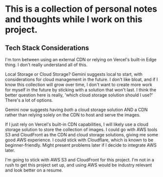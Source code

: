 # This is a collection of personal notes and thoughts while I work on this project. 

## Tech Stack Considerations
 
I'm torn between using an external CDN or relying on Vercel's built-in Edge thing. I don't really understand all of this. 

Local Storage or Cloud Storage? Gemini suggests local to start, with considerations for cloud management in the future. I don't like bloat, and if I know this collection will grow over time, I don't want to create more work for myself in the future by sticking with a solution that won't last. I think the better question here is really, 'which cloud storage solution should I use?' There's a lot of options. 

Gemini now suggests having *both* a cloud storage solution AND a CDN rather than relying solely on the CDN to host and serve the images. 

If I just rely on Vercel's built-in CDN capabilities, I will likely use a cloud storage solution to store the collection of images. 
I could go with AWS tools S3 and CloudFront as the CDN and cloud storage solutions, giving me some good AWS experience. 
I could stick with Cloudflare, which is known to be beginner-friendly. Might present problems later if I decide to integrate AWS later. 

I'm going to stick with AWS S3 and CloudFront for this project. I'm not in a rush to get this project set up, and using AWS would be industry relevant and look better on a resume. 
